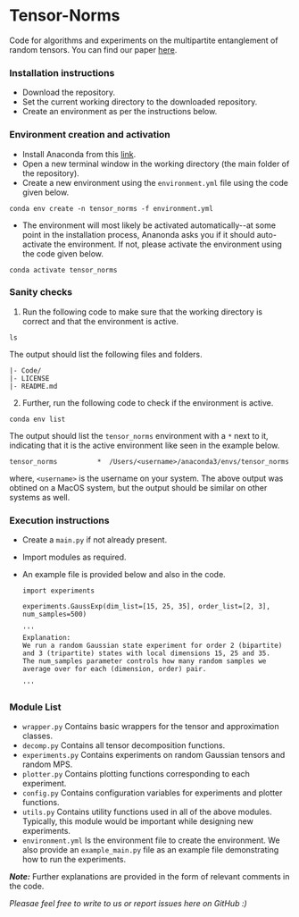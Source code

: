 # Tensor-Norms
Code for algorithms and experiments on the multipartite entanglement of random tensors. You can find our paper [here](https://arxiv.org/abs/2209.11754).

### Installation instructions
- Download the repository.
- Set the current working directory to the downloaded repository.
- Create an environment as per the instructions below.

### Environment creation and activation
- Install Anaconda from this [link](https://www.anaconda.com/download).
- Open a new terminal window in the working directory (the main folder of the repository).
- Create a new environment using the ```environment.yml``` file using the code given below.
```
conda env create -n tensor_norms -f environment.yml
```
- The environment will most likely be activated automatically--at some point in the installation process, Ananonda asks you if it should auto-activate the environment. If not, please activate the environment using the code given below.
```
conda activate tensor_norms
```

### Sanity checks
1. Run the following code to make sure that the working directory is correct and that the environment is active.
```
ls
```
The output should list the following files and folders.
```
|- Code/
|- LICENSE
|- README.md
```
2. Further, run the following code to check if the environment is active.
```
conda env list
```
The output should list the ```tensor_norms``` environment with a ```*``` next to it, indicating that it is the active environment like seen in the example below.
```
tensor_norms          *  /Users/<username>/anaconda3/envs/tensor_norms
```
where, ```<username>``` is the username on your system. The above output was obtined on a MacOS system, but the output should be similar on other systems as well.
  
### Execution instructions
- Create a ```main.py``` if not already present.
- Import modules as required.
- An example file is provided below and also in the code.

  ```
  import experiments

  experiments.GaussExp(dim_list=[15, 25, 35], order_list=[2, 3], num_samples=500)

  '''
  Explanation:
  We run a random Gaussian state experiment for order 2 (bipartite) and 3 (tripartite) states with local dimensions 15, 25 and 35.
  The num_samples parameter controls how many random samples we average over for each (dimension, order) pair.
  
  '''
  ```

### Module List
- ```wrapper.py``` Contains basic wrappers for the tensor and approximation classes.
- ```decomp.py``` Contains all tensor decomposition functions.
- ```experiments.py``` Contains experiments on random Gaussian tensors and random MPS.
- ```plotter.py``` Contains plotting functions corresponding to each experiment.
- ```config.py``` Contains configuration variables for experiments and plotter functions.
- ```utils.py``` Contains utility functions used in all of the above modules. Typically, this module would be important while designing new experiments.
- ```environment.yml``` Is the environment file to create the environment.
We also provide an ```example_main.py``` file as an example file demonstrating how to run the experiments.


**_Note:_** Further explanations are provided in the form of relevant comments in the code.


_Pleasae feel free to write to us or report issues here on GitHub :)_